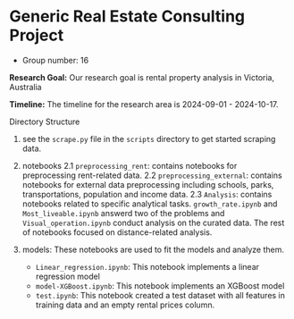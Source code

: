 # Generic Real Estate Consulting Project
- Group number: 16


**Research Goal:**  Our research goal is rental property analysis in Victoria, Australia 

**Timeline:** The timeline for the research area is 2024-09-01 - 2024-10-17.

Directory Structure

1. see the `scrape.py` file in the `scripts` directory to get started scraping data. 

2. notebooks
    2.1 `preprocessing_rent`:  contains notebooks for preprocessing rent-related data.
    2.2 `preprocessing_external`: contains notebooks for external data preprocessing including schools, parks,          transportations, population and income data.
    2.3 `Analysis`: contains notebooks related to specific analytical tasks. `growth_rate.ipynb` and `Most_liveable.ipynb` answerd two of the problems and `Visual_operation.ipynb` conduct analysis on the curated data. The rest of notebooks focused on distance-related analysis.

3. models: These notebooks are used to fit the models and analyze them.
    - `Linear_regression.ipynb`: This notebook implements a linear regression model
    - `model-XGBoost.ipynb`: This notebook implements an XGBoost model
    - `test.ipynb`: This notebook created a test dataset with all features in training data and an empty rental prices column.




